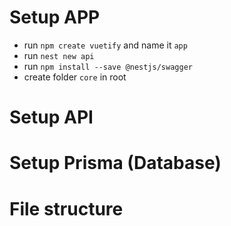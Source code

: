 # Setup APP

- run `npm create vuetify` and name it `app`
- run `nest new api`
- run `npm install --save @nestjs/swagger`
- create folder `core` in root

# Setup API



# Setup Prisma (Database)


# File structure